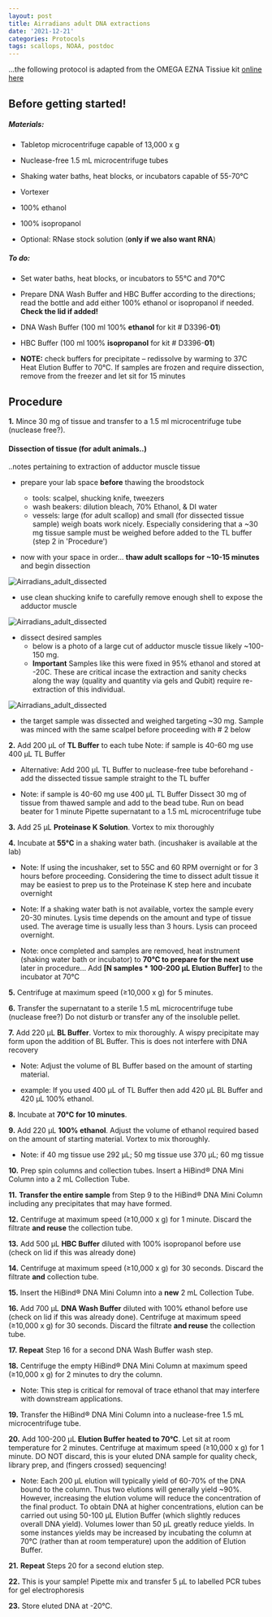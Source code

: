 ```yaml
---
layout: post
title: Airradians adult DNA extractions
date: '2021-12-21'
categories: Protocols
tags: scallops, NOAA, postdoc
---
```


...the following protocol is adapted from the OMEGA EZNA Tissiue kit [online here](https://www.omegabiotek.com/product/tissue-and-blood-kit-genomic-dna-isolation-mag-bind-hdq-96//?utm_source=google&utm_medium=ppc&utm_campaign=129226557820&utm_term=genomic%20dna%20kit&utm_content=b&gclid=Cj0KCQiAk4aOBhCTARIsAFWFP9Hk4nHWwBMEfQJn8dofM2zr4KgVOSZEOPRjmGg8QJln9ruYIzzn9aIaArqIEALw_wcB)

## Before getting started!

##### Materials:
- Tabletop microcentrifuge capable of 13,000 x g  

- Nuclease-free 1.5 mL microcentrifuge tubes

- Shaking water baths, heat blocks, or incubators capable of 55-70°C

- Vortexer

- 100% ethanol

- 100% isopropanol

- Optional: RNase stock solution (**only if we also want RNA**)

##### To do:
- Set water baths, heat blocks, or incubators to 55°C and 70°C

- Prepare DNA Wash Buffer and HBC Buffer according to the directions; read the bottle and add either 100% ethanol or isopropanol if needed. **Check the lid if added!**

- DNA Wash Buffer (100 ml 100% **ethanol** for kit # D3396-**01**)

- HBC Buffer (100 ml 100% **isopropanol** for kit # D3396-**01**)

- **NOTE:** check buffers for precipitate – redissolve by warming to 37C
Heat Elution Buffer to 70°C.
If samples are frozen and require dissection, remove from the freezer and let sit for 15 minutes







## Procedure

**1.** Mince 30 mg of tissue and transfer to a 1.5 ml microcentrifuge tube (nuclease free?).


#### Dissection of tissue (for adult animals..)

..notes pertaining to extraction of adductor muscle tissue

- prepare your lab space **before** thawing the broodstock
  - tools: scalpel, shucking knife, tweezers
  - wash beakers: dilution bleach, 70% Ethanol, & DI water
  - vessels: large (for adult scallop) and small (for dissected tissue sample) weigh boats work nicely. Especially considering that a ~30 mg tissue sample must be weighed before added to the TL buffer (step 2 in 'Procedure')

- now with your space in order... **thaw adult scallops for ~10-15 minutes** and begin dissection

![Airradians_adult_dissected](https://samgurr.github.io/SamJGurr_Lab_Notebook/images/Airradians_adults_pre_dissection.jpg "Airradians_adult_dissected")

- use clean shucking knife to carefully remove enough shell to expose the adductor muscle

![Airradians_adult_dissected](https://samgurr.github.io/SamJGurr_Lab_Notebook/images/Airradians_adult_dissected.jpg "Airradians_adult_dissected")

- dissect desired samples
  - below is a photo of a large cut of adductor muscle tissue likely ~100-150 mg.
  - **Important** Samples like this were fixed in 95% ethanol and stored at -20C. These are critical incase the extraction and sanity checks along the way (quality and quantity via gels and Qubit) require re-extraction of this individual.

![Airradians_adult_dissected](https://samgurr.github.io/SamJGurr_Lab_Notebook/images/Airradians_adults_adductor_sample.jpg "Airradians_adult_dissected")

  - the target sample was dissected and weighed targeting ~30 mg. Sample was minced with the same scalpel before proceeding with # 2 below



**2.** Add 200 µL of **TL Buffer** to each tube
Note: if sample is 40-60 mg use 400 µL TL Buffer

- Alternative: Add 200 µL TL Buffer to nuclease-free tube beforehand - add the dissected tissue sample straight to the TL buffer

- Note: if sample is 40-60 mg use 400 µL TL Buffer
Dissect 30 mg of tissue from thawed sample and add to the bead tube. Run on bead beater for 1 minute
Pipette supernatant to a 1.5 mL microcentrifuge tube


**3.** Add 25 μL **Proteinase K Solution**. Vortex to mix thoroughly

**4.** Incubate at **55°C** in a shaking water bath. (incushaker is available at the lab)

- Note: If using the incushaker, set to 55C and 60 RPM overnight or for 3 hours before proceeding. Considering the time to dissect adult tissue it may be easiest to prep us to the Proteinase K step here and incubate overnight

- Note: If a shaking water bath is not available, vortex the sample every 20-30 minutes. Lysis time depends on the amount and type of tissue used. The average time is usually less than 3 hours. Lysis can proceed overnight.

- Note: once completed and samples are removed, heat instrument (shaking water bath or incubator) to **70°C to prepare for the next use** later in procedure…
Add **[N samples * 100-200 µL Elution Buffer]** to the incubator at 70°C

**5.** Centrifuge at maximum speed (≥10,000 x g) for 5 minutes.

**6.** Transfer the supernatant to a sterile 1.5 mL microcentrifuge tube (nuclease free?) Do not disturb or transfer any of the insoluble pellet.

**7.** Add 220 μL **BL Buffer**. Vortex to mix thoroughly. A wispy precipitate may form upon the addition of BL Buffer. This is does not interfere with DNA recovery

- Note: Adjust the volume of BL Buffer based on the amount of starting material.

- example: If you used 400 µL of TL Buffer then add 420 µL BL Buffer and 420 µL 100% ethanol.

**8.** Incubate at **70°C for 10 minutes**.

**9.** Add 220 μL **100% ethanol**. Adjust the volume of ethanol required based on the amount of starting material. Vortex to mix thoroughly.

- Note: if 40 mg tissue use 292 µL; 50 mg tissue use 370 µL; 60 mg tissue

**10.** Prep spin columns and collection tubes. Insert a HiBind® DNA Mini Column into a 2 mL Collection Tube.

**11.** **Transfer the entire sample** from Step 9 to the HiBind® DNA Mini Column including any precipitates that may have formed.

**12.** Centrifuge at maximum speed (≥10,000 x g) for 1 minute. Discard the filtrate **and reuse** the collection tube.

**13.** Add 500 μL **HBC Buffer** diluted with 100% isopropanol before use (check on lid if this was already done)

**14.** Centrifuge at maximum speed (≥10,000 x g) for 30 seconds. Discard the filtrate **and** collection tube.

**15.** Insert the HiBind® DNA Mini Column into a **new** 2 mL Collection Tube.

**16.** Add 700 μL **DNA Wash Buffer** diluted with 100% ethanol before use (check on lid if this was already done). Centrifuge at maximum speed (≥10,000 x g) for 30 seconds. Discard the filtrate **and reuse** the collection tube.

**17.** **Repeat** Step 16 for a second DNA Wash Buffer wash step.

**18.** Centrifuge the empty HiBind® DNA Mini Column at maximum speed (≥10,000 x g) for 2 minutes to dry the column.

- Note: This step is critical for removal of trace ethanol that may interfere with downstream applications.

**19.** Transfer the HiBind® DNA Mini Column into a nuclease-free 1.5 mL microcentrifuge tube.

**20.** Add 100-200 μL **Elution Buffer heated to 70°C**. Let sit at room temperature for 2 minutes. Centrifuge at maximum speed (≥10,000 x g) for 1 minute. DO NOT discard, this is your eluted DNA sample for quality check, library prep, and (fingers crossed) sequencing!

- Note: Each 200 μL elution will typically yield of 60-70% of the DNA bound to the column. Thus two elutions will generally yield ~90%. However, increasing the elution volume will reduce the concentration of the final product. To obtain DNA at higher concentrations, elution can be carried out using 50-100 μL Elution Buffer (which slightly reduces overall DNA yield). Volumes lower than 50 μL greatly reduce yields. In some instances yields may be increased by incubating the column at 70°C (rather than at room temperature) upon the addition of Elution Buffer.

**21.** **Repeat** Steps 20 for a second elution step.

**22.** This is your sample! Pipette mix and transfer 5 µL to labelled PCR tubes for gel electrophoresis

**23.** Store eluted DNA at -20°C.
